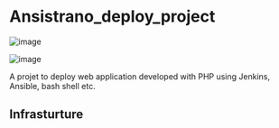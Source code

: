 # Ansistrano_deploy_project

![image](https://github.com/gordon1991112000/ansistrano_deploy_project/blob/main/IPZ%20%20Infrastructure.png)

![image](https://user-images.githubusercontent.com/8767584/166629162-43c2b2fb-c6cc-4f87-ba6a-5e50b5d7a4ca.png)

A projet to deploy web application developed with PHP using Jenkins, Ansible, bash shell etc.

Infrasturture
-------------
